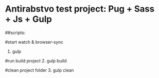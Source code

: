 # Antirabstvo test project: Pug + Sass + Js + Gulp

##scripts:

#start watch & browser-sync
1. gulp 

#run build project
2. gulp build

#clean project folder
3. gulp clean
